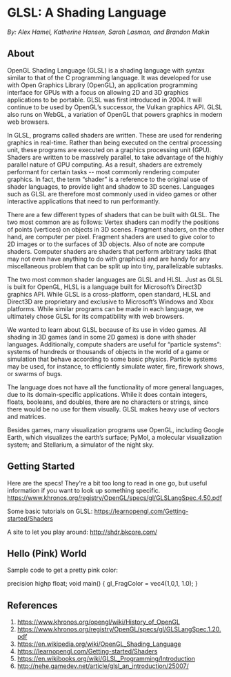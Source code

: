 # GLSL: A Shading Language
*By: Alex Hamel, Katherine Hansen, Sarah Lasman, and Brandon Makin*

## About
  OpenGL Shading Language (GLSL) is a shading language with syntax similar to that of the C programming language. It was 
developed for use with Open Graphics Library (OpenGL), an application programming interface for GPUs with a focus on allowing 
2D and 3D graphics applications to be portable. GLSL was first introduced in 2004. It will continue to be used by OpenGL’s 
successor, the Vulkan graphics API.  GLSL also runs on WebGL, a variation of OpenGL that powers graphics in modern web browsers.

  In GLSL, programs called shaders are written.  These are used for rendering graphics in real-time. Rather than being executed
on the central processing unit, these programs are executed on a graphics processing unit (GPU). Shaders are written to be 
massively parallel, to take advantage of the highly parallel nature of GPU computing. As a result, shaders are extremely 
performant for certain tasks -- most commonly rendering computer graphics.  In fact, the term “shader” is a reference to the 
original use of shader languages, to provide light and shadow to 3D scenes. Languages such as GLSL are therefore most commonly
used in video games or other interactive applications that need to run performantly.

  There are a few different types of shaders that can be built with GLSL.  The two most common are as follows: Vertex shaders 
can modify the positions of points (vertices) on objects in 3D scenes.  Fragment shaders, on the other hand, are computer per 
pixel.  Fragment shaders are used to give color to 2D images or to the surfaces of 3D objects.  Also of note are compute 
shaders. Computer shaders are shaders that perform arbitrary tasks (that may not even have anything to do with graphics) and 
are handy for any miscellaneous problem that can be split up into tiny, parallelizable subtasks.

  The two most common shader languages are GLSL and HLSL.  Just as GLSL is built for OpenGL, HLSL is a language built for 
Microsoft’s Direct3D graphics API.  While GLSL is a cross-platform, open standard, HLSL and Direct3D are proprietary and 
exclusive to Microsoft’s Windows and Xbox platforms.  While similar programs can be made in each language, we ultimately chose 
GLSL for its compatibility with web browsers.

  We wanted to learn about GLSL because of its use in video games.  All shading in 3D games (and in some 2D games) is done with
shader languages.  Additionally, compute shaders are useful for “particle systems”: systems of hundreds or thousands of objects
in the world of a game or simulation that behave according to some basic physics. Particle systems may be used, for instance, 
to efficiently simulate water, fire, firework shows, or swarms of bugs.

  The language does not have all the functionality of more general languages, due to its domain-specific applications. While it
does contain integers, floats, booleans, and doubles, there are no characters or strings, since there would be no use for them 
visually. GLSL makes heavy use of vectors and matrices.

  Besides games, many visualization programs use OpenGL, including Google Earth, which visualizes the earth’s surface; PyMol, a
molecular visualization system; and Stellarium, a simulator of the night sky.

## Getting Started

Here are the specs! They're a bit too long to read in one go, but useful information if you want to look up something specific.
https://www.khronos.org/registry/OpenGL/specs/gl/GLSLangSpec.4.50.pdf

Some basic tutorials on GLSL:
https://learnopengl.com/Getting-started/Shaders

A site to let you play around:
http://shdr.bkcore.com/

## Hello (Pink) World
Sample code to get a pretty pink color:

precision highp float;
void main()
{
  gl_FragColor = vec4(1,0,1, 1.0);
}

## References
1. https://www.khronos.org/opengl/wiki/History_of_OpenGL
2. https://www.khronos.org/registry/OpenGL/specs/gl/GLSLangSpec.1.20.pdf 
3. https://en.wikipedia.org/wiki/OpenGL_Shading_Language 
4. https://learnopengl.com/Getting-started/Shaders
5. https://en.wikibooks.org/wiki/GLSL_Programming/Introduction
6. http://nehe.gamedev.net/article/glsl_an_introduction/25007/
